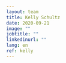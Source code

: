 ```yaml
---
layout: team
title: Kelly Schultz
date: 2020-09-21
image: ""
jobtitle: ""
linkedinurl: ""
lang: en
ref: kelly
---
```

